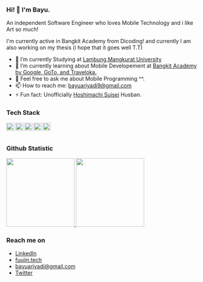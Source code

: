 ### Hi! 👋 I'm Bayu.

An independent Software Engineer who loves Mobile Technology and i like Art so much!

I'm currently active in Bangkit Academy from Dicoding! and currently I am also working on my thesis (i hope that it goes well T.T)

- 🔭 I’m currently Studying at [Lambung Mangkurat University](https://ulm.ac.id/id/)
- 🌱 I’m currently learning about Mobile Developement at [Bangkit Academy by Google, GoTo, and Traveloka.](https://grow.google/intl/id_id/bangkit/)
- 💬 Feel free to ask me about Mobile Programming ^^.
- 📫 How to reach me: bayuariyadi9@gmail.com
- ⚡ Fun fact: Unofficially [Hoshimachi Suisei](https://www.youtube.com/@HoshimachiSuisei) Husban.

### Tech Stack
  <a href="#"><img align="left" alt="JavaScript" title="JavaScript" width="21px" src="https://upload.wikimedia.org/wikipedia/commons/9/99/Unofficial_JavaScript_logo_2.svg" /></a>
  <a href="https://www.php.net/"><img align="left" alt="php" title="php" width="21px" src="https://www.php.net/images/logos/new-php-logo.svg" /></a>
  <a href="https://www.java.com/"><img align="left" alt="Java" title="Java" width="21px" src="https://iconape.com/wp-content/files/zy/371206/svg/371206.svg" /></a>
  <a href="https://www.android.com/"><img align="left" alt="Android" title="Android" width="21px" src="https://iconape.com/wp-content/files/uq/385827/svg/385827.svg" /></a>
  <a href="https://kotlinlang.org/"><img align="left" alt="Kotlin" title="Kotlin" width="21px" src="https://iconape.com/wp-content/files/fg/371054/svg/371054.svg" /></a>
  <br>
  <br>
  
### Github Statistic
<p align="left">
<a href="https://github.com/BayuAriyadi">
  <img height="180em" src="https://github-readme-stats-eight-theta.vercel.app/api?username=BayuAriyadi&show_icons=true&theme=algolia&include_all_commits=true&count_private=true"/>
  <img height="180em" src="https://github-readme-stats-eight-theta.vercel.app/api/top-langs/?username=BayuAriyadi&layout=compact&langs_count=8&theme=algolia"/>
</a>
</p>

### Reach me on
- <a href="https://www.linkedin.com/in/bayuariyadi/">LinkedIn</a>
- <a href="https://fuujin.tech">fuujin.tech</a>
- bayuariyadi@gmail.com
- <a href="https://twitter/fuujinnn_">Twitter</a>
